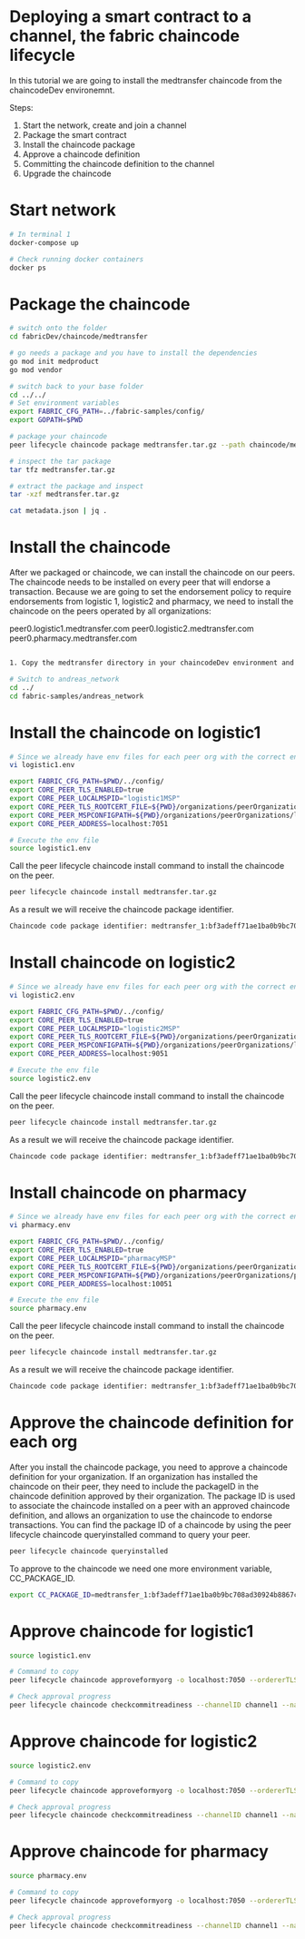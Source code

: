 # Deploying a smart contract to a channel, the fabric chaincode lifecycle

In this tutorial we are going to install the medtransfer chaincode from the chaincodeDev environemnt.

Steps:
1. Start the network, create and join a channel
2. Package the smart contract
3. Install the chaincode package
4. Approve a chaincode definition
5. Committing the chaincode definition to the channel
6. Upgrade the chaincode


# Start network

```bash
# In terminal 1
docker-compose up

# Check running docker containers
docker ps
```

# Package the chaincode
```bash
# switch onto the folder
cd fabricDev/chaincode/medtransfer

# go needs a package and you have to install the dependencies
go mod init medproduct
go mod vendor

# switch back to your base folder
cd ../../
# Set environment variables
export FABRIC_CFG_PATH=../fabric-samples/config/
export GOPATH=$PWD

# package your chaincode
peer lifecycle chaincode package medtransfer.tar.gz --path chaincode/medtransfer/ --lang golang --label medtransfer_1

# inspect the tar package
tar tfz medtransfer.tar.gz

# extract the package and inspect
tar -xzf medtransfer.tar.gz

cat metadata.json | jq .
```

# Install the chaincode
After we packaged or chaincode, we can install the chaincode on our peers. The chaincode needs to be installed on every peer that will endorse a transaction. Because we are going to set the endorsement policy to require endorsements from logistic 1, logistic2 and pharmacy, we need to install the chaincode on the peers operated by all organizations:

peer0.logistic1.medtransfer.com
peer0.logistic2.medtransfer.com
peer0.pharmacy.medtransfer.com


```bash

1. Copy the medtransfer directory in your chaincodeDev environment and paste it inside your own network.

# Switch to andreas_network
cd ../
cd fabric-samples/andreas_network

```

 # Install the chaincode on logistic1
 ```bash
# Since we already have env files for each peer org with the correct environment variables, we don't need to repeat this process. However if you don't, follow this:
vi logistic1.env

export FABRIC_CFG_PATH=$PWD/../config/
export CORE_PEER_TLS_ENABLED=true
export CORE_PEER_LOCALMSPID="logistic1MSP"
export CORE_PEER_TLS_ROOTCERT_FILE=${PWD}/organizations/peerOrganizations/logistic1.medtransfer.com/peers/peer0.logistic1.medtransfer.com/tls/ca.crt
export CORE_PEER_MSPCONFIGPATH=${PWD}/organizations/peerOrganizations/logistic1.medtransfer.com/users/Admin@logistic1.medtransfer.com/msp
export CORE_PEER_ADDRESS=localhost:7051

# Execute the env file
source logistic1.env
```

Call the peer lifecycle chaincode install command to install the chaincode on the peer.

```bash
peer lifecycle chaincode install medtransfer.tar.gz

```

As a result we will receive the chaincode package identifier.

```bash
Chaincode code package identifier: medtransfer_1:bf3adeff71ae1ba0b9bc708ad30924b8867cabf67c74c19a96d5791188038389
```

 # Install chaincode on logistic2
 ```bash
 # Since we already have env files for each peer org with the correct environment variables, we don't need to repeat this process. However if you don't, follow this:
 vi logistic2.env

 export FABRIC_CFG_PATH=$PWD/../config/
 export CORE_PEER_TLS_ENABLED=true
 export CORE_PEER_LOCALMSPID="logistic2MSP"
 export CORE_PEER_TLS_ROOTCERT_FILE=${PWD}/organizations/peerOrganizations/logistic2.medtransfer.com/peers/peer0.logistic2.medtransfer.com/tls/ca.crt
 export CORE_PEER_MSPCONFIGPATH=${PWD}/organizations/peerOrganizations/logistic2.medtransfer.com/users/Admin@logistic2.medtransfer.com/msp
 export CORE_PEER_ADDRESS=localhost:9051

 # Execute the env file
 source logistic2.env
 ```

 Call the peer lifecycle chaincode install command to install the chaincode on the peer.

 ```bash
 peer lifecycle chaincode install medtransfer.tar.gz

 ```

 As a result we will receive the chaincode package identifier.

 ```bash
 Chaincode code package identifier: medtransfer_1:bf3adeff71ae1ba0b9bc708ad30924b8867cabf67c74c19a96d5791188038389
 ```

# Install chaincode on pharmacy
 ```bash
 # Since we already have env files for each peer org with the correct environment variables, we don't need to repeat this process. However if you don't, follow this:
 vi pharmacy.env

 export FABRIC_CFG_PATH=$PWD/../config/
 export CORE_PEER_TLS_ENABLED=true
 export CORE_PEER_LOCALMSPID="pharmacyMSP"
 export CORE_PEER_TLS_ROOTCERT_FILE=${PWD}/organizations/peerOrganizations/pharmacy.medtransfer.com/peers/peer0.pharmacy.medtransfer.com/tls/ca.crt
 export CORE_PEER_MSPCONFIGPATH=${PWD}/organizations/peerOrganizations/pharmacy.medtransfer.com/users/Admin@pharmacy.medtransfer.com/msp
 export CORE_PEER_ADDRESS=localhost:10051

 # Execute the env file
 source pharmacy.env
 ```

 Call the peer lifecycle chaincode install command to install the chaincode on the peer.

 ```bash
 peer lifecycle chaincode install medtransfer.tar.gz

 ```

 As a result we will receive the chaincode package identifier.

 ```bash
 Chaincode code package identifier: medtransfer_1:bf3adeff71ae1ba0b9bc708ad30924b8867cabf67c74c19a96d5791188038389
 ```

# Approve the chaincode definition for each org
After you install the chaincode package, you need to approve a chaincode definition for your organization. If an organization has installed the chaincode on their peer, they need to include the packageID in the chaincode definition approved by their organization. The package ID is used to associate the chaincode installed on a peer with an approved chaincode definition, and allows an organization to use the chaincode to endorse transactions. You can find the package ID of a chaincode by using the peer lifecycle chaincode queryinstalled command to query your peer.

```bash
peer lifecycle chaincode queryinstalled
```

To approve to the chaincode we need one more environment variable, CC_PACKAGE_ID.
```bash 
export CC_PACKAGE_ID=medtransfer_1:bf3adeff71ae1ba0b9bc708ad30924b8867cabf67c74c19a96d5791188038389
```
 # Approve chaincode for logistic1
  ```bash
  source logistic1.env
  
 # Command to copy
 peer lifecycle chaincode approveformyorg -o localhost:7050 --ordererTLSHostnameOverride orderer.medtransfer.com --channelID channel1 --name medtransfer --version 1 --package-id $CC_PACKAGE_ID --sequence 1 --tls --cafile ${PWD}/organizations/ordererOrganizations/medtransfer.com/orderers/orderer.medtransfer.com/msp/tlscacerts/tlsca.medtransfer.com-cert.pem
 
 # Check approval progress
 peer lifecycle chaincode checkcommitreadiness --channelID channel1 --name medtransfer --version 1 --sequence 1 --tls --cafile ${PWD}/organizations/ordererOrganizations/medtransfer.com/orderers/orderer.medtransfer.com/msp/tlscacerts/tlsca.medtransfer.com-cert.pem --output json

 ```

  # Approve chaincode for logistic2
  ```bash
  source logistic2.env
  
 # Command to copy
 peer lifecycle chaincode approveformyorg -o localhost:7050 --ordererTLSHostnameOverride orderer.medtransfer.com --channelID channel1 --name medtransfer --version 1 --package-id $CC_PACKAGE_ID --sequence 1 --tls --cafile ${PWD}/organizations/ordererOrganizations/medtransfer.com/orderers/orderer.medtransfer.com/msp/tlscacerts/tlsca.medtransfer.com-cert.pem
 
 # Check approval progress
 peer lifecycle chaincode checkcommitreadiness --channelID channel1 --name medtransfer --version 1 --sequence 1 --tls --cafile ${PWD}/organizations/ordererOrganizations/medtransfer.com/orderers/orderer.medtransfer.com/msp/tlscacerts/tlsca.medtransfer.com-cert.pem --output json

 ```
  
  # Approve chaincode for pharmacy
  ```bash
  source pharmacy.env
  
 # Command to copy
 peer lifecycle chaincode approveformyorg -o localhost:7050 --ordererTLSHostnameOverride orderer.medtransfer.com --channelID channel1 --name medtransfer --version 1 --package-id $CC_PACKAGE_ID --sequence 1 --tls --cafile ${PWD}/organizations/ordererOrganizations/medtransfer.com/orderers/orderer.medtransfer.com/msp/tlscacerts/tlsca.medtransfer.com-cert.pem
 
 # Check approval progress
 peer lifecycle chaincode checkcommitreadiness --channelID channel1 --name medtransfer --version 1 --sequence 1 --tls --cafile ${PWD}/organizations/ordererOrganizations/medtransfer.com/orderers/orderer.medtransfer.com/msp/tlscacerts/tlsca.medtransfer.com-cert.pem --output json

 ```



  









